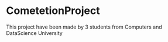 # CometetionProject
This project have been made by 3 students from Computers and DataScience University
